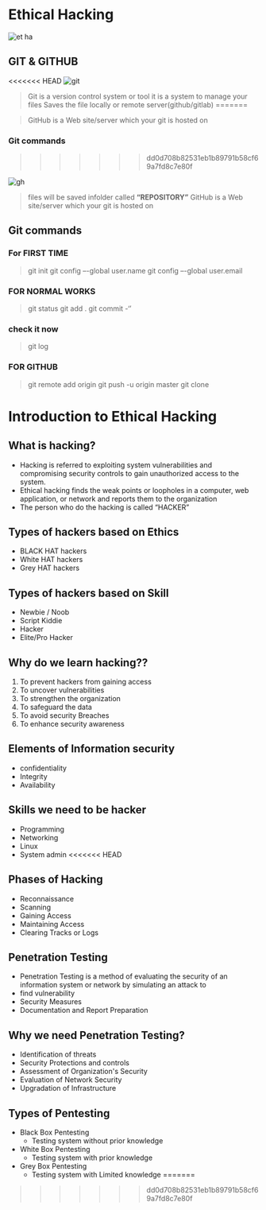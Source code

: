 # **Ethical Hacking**

![et ha](https://user-images.githubusercontent.com/99808732/207369861-101b94f7-e615-4503-a568-943356d64759.jpeg)

## GIT & GITHUB

<<<<<<< HEAD
![git](https://user-images.githubusercontent.com/99808732/207377291-b35dc5f8-b30f-4e87-93b6-f5968acb1215.png)
> Git is a version control system or tool
> it is a system to manage your files
> Saves the file locally or remote server(github/gitlab)
=======

> GitHub is a Web site/server
which your git is hosted on
### Git commands
>>>>>>> dd0d708b82531eb1b89791b58cf69a7fd8c7e80f

![gh](https://user-images.githubusercontent.com/99808732/207377977-0627b3a0-4e6a-4f6d-8475-0cd3b73525b9.png)
> files will be saved infolder called **“REPOSITORY”**
> GitHub is a Web site/server which your git is hosted on
## Git commands

### For FIRST TIME
 > git init
 > git config –-global user.name <Your username>
 > git config –-global user.email <Youremail>
### FOR NORMAL WORKS
 > git status
 > git add .
 > git commit -‘<YourComment>’ 
### check it now
 > git log
### FOR GITHUB
 > git remote add origin <repositoryURL>
 > git push -u origin master
 > git clone <your project link>

# Introduction to Ethical Hacking
## What is hacking?

- Hacking is referred to exploiting system vulnerabilities
and compromising security controls to gain unauthorized
access to the system.
- Ethical hacking finds the weak points or loopholes in a
computer, web application, or network and reports them
to the organization
- The person who do the hacking is called “HACKER”

## Types of hackers based on Ethics
   - BLACK HAT hackers
   - White HAT hackers
   - Grey HAT hackers
##  Types of hackers based on Skill
   - Newbie / Noob
   - Script Kiddie
   - Hacker
   - Elite/Pro Hacker

## Why do we learn hacking??

1. To prevent hackers from gaining access
2. To uncover vulnerabilities
3. To strengthen the organization
4. To safeguard the data
5. To avoid security Breaches
6. To enhance security awareness

## Elements of Information security
 - confidentiality 
 - Integrity
 - Availability 
 ## Skills we need to be hacker
  - Programming
  - Networking
  - Linux
  - System admin
<<<<<<< HEAD
  ## Phases of Hacking
  - Reconnaissance
  - Scanning
  - Gaining Access
  - Maintaining Access
  - Clearing Tracks or Logs

  ## Penetration Testing

  - Penetration Testing is a method of evaluating
the security of an information system or
network by simulating an attack to
  - find vulnerability
  - Security Measures
  - Documentation and Report Preparation

## Why we need Penetration Testing?

  - Identification of threats
  - Security Protections and controls
  - Assessment of Organization's Security
  - Evaluation of Network Security
  - Upgradation of Infrastructure
## Types of Pentesting
   - Black Box Pentesting
     - Testing system without prior knowledge
   - White Box Pentesting
      - Testing system with prior knowledge
   - Grey Box Pentesting
      - Testing system with Limited knowledge
=======
>>>>>>> dd0d708b82531eb1b89791b58cf69a7fd8c7e80f
